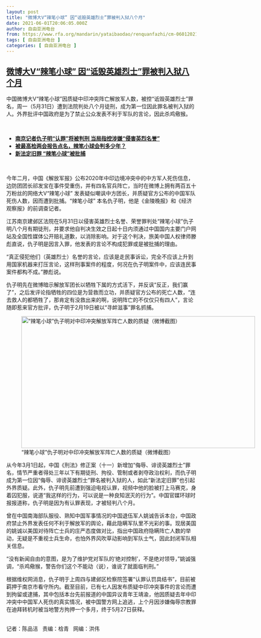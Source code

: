 ```yaml
---
layout: post
title: "微博大V“辣笔小球” 因“诋毁英雄烈士”罪被判入狱八个月"
date: 2021-06-01T20:06:05.000Z
author: 自由亚洲电台
from: https://www.rfa.org/mandarin/yataibaodao/renquanfazhi/cm-06012021102341.html
tags: [ 自由亚洲电台 ]
categories: [ 自由亚洲电台 ]
---
```

<!--1622577965000-->
[微博大V“辣笔小球” 因“诋毁英雄烈士”罪被判入狱八个月](https://www.rfa.org/mandarin/yataibaodao/renquanfazhi/cm-06012021102341.html)
------

<div>
<p></p><p>中国微博大V“辣笔小球”因质疑中印冲突阵亡解放军人数，被控“诋毁英雄烈士”罪名，周一（5月31日）遭到法院判处八个月徒刑，成为第一位因此罪名被判入狱的人。外界批评中国政府是为了禁止公众发表不利于军队的言论，因此杀鸡儆猴。</p><p><br/></p><ul><li><a href="https://www.rfa.org/mandarin/Xinwen/3-05312021100428.html"><strong>南京记者仇子明“认罪”将被判刑 当局指控涉嫌“侵害英烈名誉”</strong></a></li><li><strong><a href="https://www.rfa.org/mandarin/zhuanlan/wangluoboyi/iwar-03102021160402.html">被最高检两会报告点名，辣笔小球会判多少年？</a></strong></li><li><strong><a href="https://www.rfa.org/mandarin/yataibaodao/renquanfazhi/bx-03012021131053.html">新法定旧罪 “辣笔小球”被批捕</a></strong></li></ul><p><br/></p><p><span>今年二月，中国《解放军报》公布2020年中印边境冲突中的中方军人死伤信息，边防团团长祁发宝在事件受重伤，并有四名官兵阵亡，当时在微博上拥有两百五十万粉丝的网络大V“辣笔小球” 发表疑似嘲讽中方团长，并质疑官方公布的中国军队死伤人数，因而遭到批捕。“辣笔小球” 本名仇子明，他是《金陵晚报》和《经济观察报》的前调查记者。</span></p><p><span>江苏南京建邺区法院在</span>5月31日以侵害英雄烈士名誉、荣誉罪判处“辣笔小球”仇子明八个月有期徒刑，并要求他自判决生效之日起十日内须通过中国国内主要门户网站及全国性媒体公开赔礼道歉，以消除影响。对于这个判决，旅美中国人权律师滕彪直说，仇子明是因言入罪，他发表的言论不构成犯罪或是被批捕的理由。</p><p><span>“</span>真正侵犯他们（英雄烈士）名誉的言论，应该是走民事诉讼，完全不应该上升到用国家机器来打压言论，这样刑事案件的程度，何况在仇子明案件中，应该连民事案件都构不成。”滕彪说。</p><p><span>仇子明先在微博暗示解放军团长以牺牲下属的方式活下，并反讽</span>“反正，我们赢了”，之后发评论指牺牲的四位是为营救而立功，并质疑官方公布的死亡人数，“连去救人的都牺牲了，那肯定有没救出来的啊，说明阵亡的不仅仅只有四人”，言论随即惹来官方批评，仇子明于2月19日被以“寻衅滋事”罪名抓捕。</p><p><figure class="image-richtext image-inline captioned" style="width:620px;"><img alt="“辣笔小球”仇子明对中印冲突解放军阵亡人数的质疑（微博截图）" height="349" src="https://www.rfa.org/mandarin/yataibaodao/renquanfazhi/cm-06012021102341.html/cm0601a.jpg/@@images/56afeb41-a8b4-4a55-8cd0-6ced3d659cff.png" title="cm0601a.jpg" width="620"/><figcaption class="image-caption">“辣笔小球”仇子明对中印冲突解放军阵亡人数的质疑（微博截图）</figcaption><small></small></figure></p><p><span>从今年</span>3月1日起，中国《刑法》修正案（十一）新增加“侮辱、诽谤英雄烈士”罪名，情节严重者得处三年以下有期徒刑、拘役、管制或者剥夺政治权利，而<span>仇子明成为第一位因</span>“侮辱、诽谤英雄烈士”罪名被判入狱的人，如此“新法定旧罪”也引起外界质疑。此外，仇子明先前遭到强迫电视认罪，视频中他的脸被打上马赛克，身着囚犯服，说道“我这样的行为，可以说是一种良知泯灭的行为”。中国官媒环球时报报道称，仇子明是因为有认罪表现，才被轻判八个月。</p><p><span>曾在中国南海部队服役、熟知中国军事情况的中国退伍军人姚诚告诉本台，中国政府禁止外界发表任何不利于解放军的舆论，藉此隐瞒军队里不光彩的事。现居美国的姚诚以美国对待阵亡士兵的庄严态度做对比，指出中国政府隐瞒阵亡人数的举动，无疑是不重视士兵生命，也怕外界风吹草动影响到军队士气，因此封闭军队相关信息。</span></p><p><span>“</span>没有新闻自由的意图，是为了维护党对军队的‘绝对控制’，不是绝对领导，”姚诚强调，“杀鸡儆猴，警告你们这个不能动（说），谁说了就面临判刑。”</p><p><span>根据维权网消息，仇子明于上周四与建邺区检察院签署</span>“认罪认罚具结书”，目前被羁押于南京市看守所内。截至目前，已有七人因发布质疑中印冲突事件的言论而遭到拘留或逮捕，其中包括本台先前报道的中国异议青年王靖渝，他因质疑去年中印冲突中中国军人死伤的真实情况，被中国警方网上追逃，上个月因涉嫌侮辱宗教罪在迪拜转机时被当地警方拘押一个多月，终于5月27日获释。</p><p><br/>记者：陈品洁   责编：梒青   网编：洪伟</p>
</div>

